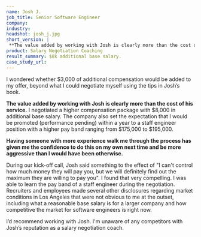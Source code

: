 ```yaml
---
name: Josh J.
job_title: Senior Software Engineer
company: 
industry: 
headshot: josh_j.jpg
short_version: |
 **The value added by working with Josh is clearly more than the cost of his service.** I negotiated a higher compensation package with $8,000 in additional base salary. The company also set the expectation that I would be promoted (performance pending) within a year to a staff engineer position with a higher pay band ranging from $175,000 to $195,000.
product: Salary Negotiation Coaching
result_summary: $8k additional base salary.
case_study_url: 
---
```


I wondered whether $3,000 of additional compensation would be added to my offer, beyond what I could negotiate myself using the tips in Josh’s book.

**The value added by working with Josh is clearly more than the cost of his service.** I negotiated a higher compensation package with $8,000 in additional base salary. The company also set the expectation that I would be promoted (performance pending) within a year to a staff engineer position with a higher pay band ranging from $175,000 to $195,000\.

**Having someone with more experience walk me through the process has given me the confidence to do this on my own next time and be more aggressive than I would have been otherwise.**

During our kick-off call, Josh said something to the effect of "I can't control how much money they will pay you, but we will definitely find out the maximum they are willing to pay you". I found that very compelling. I was able to learn the pay band of a staff engineer during the negotiation. Recruiters and employees made several other disclosures regarding market conditions in Los Angeles that were not obvious to me at the outset, including what a reasonable base salary is for a larger company and how competitive the market for software engineers is right now.

I’d recommend working with Josh. I'm unaware of any competitors with Josh’s reputation as a salary negotiation coach.